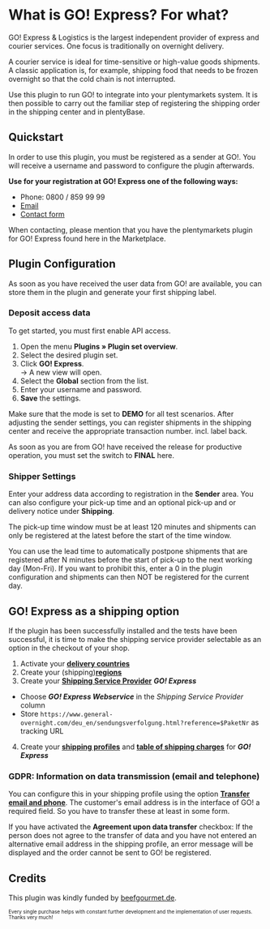 # What is GO! Express? For what?

GO! Express & Logistics is the largest independent provider of express and courier services. One focus is traditionally on overnight delivery.

A courier service is ideal for time-sensitive or high-value goods shipments. A classic application is, for example, shipping food that needs to be frozen overnight so that the cold chain is not interrupted.

Use this plugin to run GO! to integrate into your plentymarkets system. It is then possible to carry out the familiar step of registering the shipping order in the shipping center and in plentyBase.

## Quickstart

In order to use this plugin, you must be registered as a sender at GO!. You will receive a username and password to configure the plugin afterwards.

**Use for your registration at GO! Express one of the following ways:**

- Phone: 0800 / 859 99 99
- [Email](mailto:info@general-overnight.com)
- [Contact form](https://www.general-overnight.com/deu_en/online-services/contact.html)

When contacting, please mention that you have the plentymarkets plugin for GO! Express found here in the Marketplace.

## Plugin Configuration

As soon as you have received the user data from GO! are available, you can store them in the plugin and generate your first shipping label.

### Deposit access data

To get started, you must first enable API access.

1. Open the menu **Plugins » Plugin set overview**.
2. Select the desired plugin set.
3. Click **GO! Express**.<br>→ A new view will open.
4. Select the **Global** section from the list.
5. Enter your username and password.
6. **Save** the settings.

Make sure that the mode is set to **DEMO** for all test scenarios. After adjusting the sender settings, you can register shipments in the shipping center and receive the appropriate transaction number. incl. label back.

As soon as you are from GO! have received the release for productive operation, you must set the switch to **FINAL** here.

### Shipper Settings

Enter your address data according to registration in the **Sender** area. You can also configure your pick-up time and an optional pick-up and or delivery notice under **Shipping**.

<div class="alert alert-warning" role="alert">
    The pick-up time window must be at least 120 minutes and shipments can only be registered at the latest before the start of the time window.
</div>

You can use the lead time to automatically postpone shipments that are registered after N minutes before the start of pick-up to the next working day (Mon-Fri). If you want to prohibit this, enter a 0 in the plugin configuration and shipments can then NOT be registered for the current day.

## GO! Express as a shipping option

If the plugin has been successfully installed and the tests have been successful, it is time to make the shipping service provider selectable as an option in the checkout of your shop.

1. Activate your **[delivery countries](https://knowledge.plentymarkets.com/en/slp/fulfillment/versand-vorbereiten#100)**
2. Create your (shipping)**[regions](https://knowledge.plentymarkets.com/en/slp/fulfillment/versand-vorbereiten#400)**
3. Create your **[Shipping Service Provider](https://knowledge.plentymarkets.com/en/slp/fulfillment/versand-vorbereiten#800)** _**GO! Express**_
  * Choose _**GO! Express Webservice**_ in the _Shipping Service Provider_ column
  * Store `https://www.general-overnight.com/deu_en/sendungsverfolgung.html?reference=$PaketNr` as tracking URL
4. Create your **[shipping profiles](https://knowledge.plentymarkets.com/en/slp/fulfillment/versand-vorbereiten#1000)** and **[table of shipping charges](https://knowledge.plentymarkets.com/en/slp/fulfillment/versand-vorbereiten#1500)** for _**GO! Express**_

### GDPR: Information on data transmission (email and telephone)

You can configure this in your shipping profile using the option **[Transfer email and phone](https://knowledge.plentymarkets.com/en/slp/business-entscheidungen/rechtliches/dsgvo#700)**. The customer's email address is in the interface of GO! a required field. So you have to transfer these at least in some form.

<div class="alert alert-warning" role="alert">
    If you have activated the <strong>Agreement upon data transfer</strong> checkbox: If the person does not agree to the transfer of data and you have not entered an alternative email address in the shipping profile, an error message will be displayed and the order cannot be sent to GO! be registered.
</div>

## Credits

This plugin was kindly funded by [beefgourmet.de](https://www.beefgourmet.de/).

<sub><sup>Every single purchase helps with constant further development and the implementation of user requests. Thanks very much!</sup></sub>